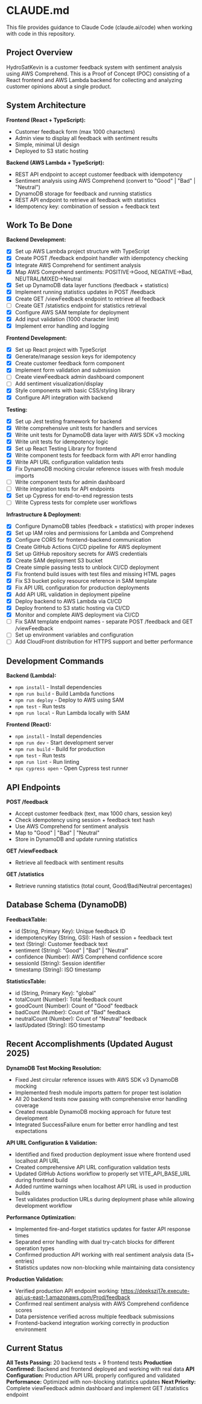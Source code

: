 # CLAUDE.md

This file provides guidance to Claude Code (claude.ai/code) when working with code in this repository.

## Project Overview

HydroSatKevin is a customer feedback system with sentiment analysis using AWS Comprehend. This is a Proof of Concept (POC) consisting of a React frontend and AWS Lambda backend for collecting and analyzing customer opinions about a single product.

## System Architecture

**Frontend (React + TypeScript):**
- Customer feedback form (max 1000 characters)
- Admin view to display all feedback with sentiment results
- Simple, minimal UI design
- Deployed to S3 static hosting

**Backend (AWS Lambda + TypeScript):**
- REST API endpoint to accept customer feedback with idempotency
- Sentiment analysis using AWS Comprehend (convert to "Good" | "Bad" | "Neutral")
- DynamoDB storage for feedback and running statistics
- REST API endpoint to retrieve all feedback with statistics
- Idempotency key: combination of session + feedback text

## Work To Be Done

**Backend Development:**
- [x] Set up AWS Lambda project structure with TypeScript
- [x] Create POST /feedback endpoint handler with idempotency checking
- [x] Integrate AWS Comprehend for sentiment analysis
- [x] Map AWS Comprehend sentiments: POSITIVE→Good, NEGATIVE→Bad, NEUTRAL/MIXED→Neutral
- [x] Set up DynamoDB data layer functions (feedback + statistics)
- [x] Implement running statistics updates in POST /feedback
- [x] Create GET /viewFeedback endpoint to retrieve all feedback
- [ ] Create GET /statistics endpoint for statistics retrieval
- [x] Configure AWS SAM template for deployment
- [x] Add input validation (1000 character limit)
- [x] Implement error handling and logging

**Frontend Development:**
- [x] Set up React project with TypeScript
- [x] Generate/manage session keys for idempotency
- [x] Create customer feedback form component
- [x] Implement form validation and submission
- [ ] Create viewFeedback admin dashboard component
- [ ] Add sentiment visualization/display
- [x] Style components with basic CSS/styling library
- [x] Configure API integration with backend

**Testing:**
- [x] Set up Jest testing framework for backend
- [x] Write comprehensive unit tests for handlers and services
- [x] Write unit tests for DynamoDB data layer with AWS SDK v3 mocking
- [x] Write unit tests for idempotency logic
- [x] Set up React Testing Library for frontend
- [x] Write component tests for feedback form with API error handling
- [x] Write API URL configuration validation tests
- [x] Fix DynamoDB mocking circular reference issues with fresh module imports
- [ ] Write component tests for admin dashboard
- [ ] Write integration tests for API endpoints
- [x] Set up Cypress for end-to-end regression tests
- [ ] Write Cypress tests for complete user workflows

**Infrastructure & Deployment:**
- [x] Configure DynamoDB tables (feedback + statistics) with proper indexes
- [x] Set up IAM roles and permissions for Lambda and Comprehend
- [x] Configure CORS for frontend-backend communication
- [x] Create GitHub Actions CI/CD pipeline for AWS deployment
- [x] Set up GitHub repository secrets for AWS credentials
- [x] Create SAM deployment S3 bucket
- [x] Create simple passing tests to unblock CI/CD deployment
- [x] Fix frontend build issues with test files and missing HTML pages
- [x] Fix S3 bucket policy resource reference in SAM template
- [x] Fix API URL configuration for production deployments
- [x] Add API URL validation in deployment pipeline
- [x] Deploy backend to AWS Lambda via CI/CD
- [x] Deploy frontend to S3 static hosting via CI/CD
- [X] Monitor and complete AWS deployment via CI/CD
- [ ] Fix SAM template endpoint names - separate POST /feedback and GET /viewFeedback
- [ ] Set up environment variables and configuration
- [ ] Add CloudFront distribution for HTTPS support and better performance

## Development Commands

**Backend (Lambda):**
- `npm install` - Install dependencies
- `npm run build` - Build Lambda functions
- `npm run deploy` - Deploy to AWS using SAM
- `npm test` - Run tests
- `npm run local` - Run Lambda locally with SAM

**Frontend (React):**
- `npm install` - Install dependencies
- `npm run dev` - Start development server
- `npm run build` - Build for production
- `npm test` - Run tests
- `npm run lint` - Run linting
- `npx cypress open` - Open Cypress test runner

## API Endpoints

**POST /feedback**
- Accept customer feedback (text, max 1000 chars, session key)
- Check idempotency using session + feedback text hash
- Use AWS Comprehend for sentiment analysis
- Map to "Good" | "Bad" | "Neutral"
- Store in DynamoDB and update running statistics

**GET /viewFeedback**
- Retrieve all feedback with sentiment results

**GET /statistics**
- Retrieve running statistics (total count, Good/Bad/Neutral percentages)

## Database Schema (DynamoDB)

**FeedbackTable:**
- id (String, Primary Key): Unique feedback ID
- idempotencyKey (String, GSI): Hash of session + feedback text
- text (String): Customer feedback text
- sentiment (String): "Good" | "Bad" | "Neutral"
- confidence (Number): AWS Comprehend confidence score
- sessionId (String): Session identifier
- timestamp (String): ISO timestamp

**StatisticsTable:**
- id (String, Primary Key): "global"
- totalCount (Number): Total feedback count
- goodCount (Number): Count of "Good" feedback
- badCount (Number): Count of "Bad" feedback
- neutralCount (Number): Count of "Neutral" feedback
- lastUpdated (String): ISO timestamp

## Recent Accomplishments (Updated August 2025)

**DynamoDB Test Mocking Resolution:**
- Fixed Jest circular reference issues with AWS SDK v3 DynamoDB mocking
- Implemented fresh module imports pattern for proper test isolation
- All 20 backend tests now passing with comprehensive error handling coverage
- Created reusable DynamoDB mocking approach for future test development
- Integrated SuccessFailure enum for better error handling and test expectations

**API URL Configuration & Validation:**
- Identified and fixed production deployment issue where frontend used localhost API URL
- Created comprehensive API URL configuration validation tests
- Updated GitHub Actions workflow to properly set VITE_API_BASE_URL during frontend build
- Added runtime warnings when localhost API URL is used in production builds
- Test validates production URLs during deployment phase while allowing development workflow

**Performance Optimization:**
- Implemented fire-and-forget statistics updates for faster API response times
- Separated error handling with dual try-catch blocks for different operation types
- Confirmed production API working with real sentiment analysis data (5+ entries)
- Statistics updates now non-blocking while maintaining data consistency

**Production Validation:**
- Verified production API endpoint working: https://deekszj17e.execute-api.us-east-1.amazonaws.com/Prod/feedback
- Confirmed real sentiment analysis with AWS Comprehend confidence scores
- Data persistence verified across multiple feedback submissions
- Frontend-backend integration working correctly in production environment

## Current Status

**All Tests Passing:** 20 backend tests + 9 frontend tests
**Production Confirmed:** Backend and frontend deployed and working with real data
**API Configuration:** Production API URL properly configured and validated
**Performance:** Optimized with non-blocking statistics updates
**Next Priority:** Complete viewFeedback admin dashboard and implement GET /statistics endpoint